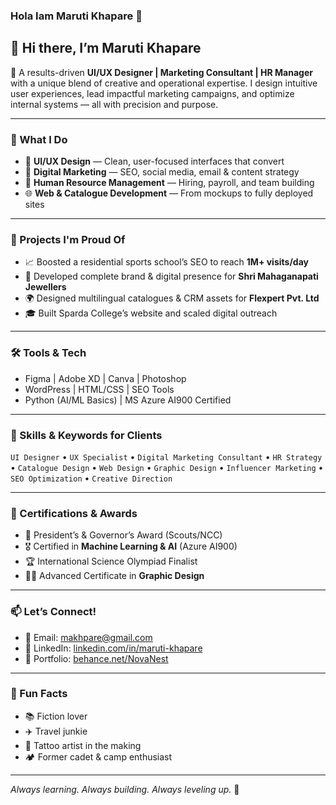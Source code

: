 ### Hola Iam Maruti Khapare 👋
## 👋 Hi there, I’m Maruti Khapare

🎯 A results-driven **UI/UX Designer | Marketing Consultant | HR Manager** with a unique blend of creative and operational expertise. I design intuitive user experiences, lead impactful marketing campaigns, and optimize internal systems — all with precision and purpose.

---

### 💼 What I Do
- 🎨 **UI/UX Design** — Clean, user-focused interfaces that convert
- 📢 **Digital Marketing** — SEO, social media, email & content strategy
- 🧠 **Human Resource Management** — Hiring, payroll, and team building
- 🌐 **Web & Catalogue Development** — From mockups to fully deployed sites

---

### 🚀 Projects I'm Proud Of
- 📈 Boosted a residential sports school’s SEO to reach **1M+ visits/day**
- 💍 Developed complete brand & digital presence for **Shri Mahaganapati Jewellers**
- 🌍 Designed multilingual catalogues & CRM assets for **Flexpert Pvt. Ltd**
- 🎓 Built Sparda College’s website and scaled digital outreach

---

### 🛠 Tools & Tech
- Figma | Adobe XD | Canva | Photoshop  
- WordPress | HTML/CSS | SEO Tools  
- Python (AI/ML Basics) | MS Azure AI900 Certified

---

### 🧠 Skills & Keywords for Clients
`UI Designer` • `UX Specialist` • `Digital Marketing Consultant` • `HR Strategy` • `Catalogue Design` • `Web Design` • `Graphic Design` • `Influencer Marketing` • `SEO Optimization` • `Creative Direction`

---

### 📜 Certifications & Awards
- 🥇 President’s & Governor’s Award (Scouts/NCC)  
- 🎖 Certified in **Machine Learning & AI** (Azure AI900)  
- 🏆 International Science Olympiad Finalist  
- 🧑‍🎨 Advanced Certificate in **Graphic Design**

---

### 📫 Let’s Connect!
- 💌 Email: [makhpare@gmail.com](mailto:makhpare@gmail.com)  
- 💼 LinkedIn: [linkedin.com/in/maruti-khapare](https://www.linkedin.com/in/maruti-khapare)  
- 🎨 Portfolio: [behance.net/NovaNest](https://www.behance.net/NovaNest)

---

### 🧳 Fun Facts
- 📚 Fiction lover  
- ✈️ Travel junkie  
- 🎨 Tattoo artist in the making  
- 🏕 Former cadet & camp enthusiast

---

*Always learning. Always building. Always leveling up.* 🚀
